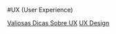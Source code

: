 #UX (User Experience)

[Valiosas Dicas Sobre UX](http://www.ladodesign.com.br/diversos/valiosas-dicas-sobre-ux/)
[UX Design](http://www.uxdesign.blog.br/)